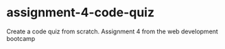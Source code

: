 # assignment-4-code-quiz
Create a code quiz from scratch. Assignment 4 from the web development bootcamp
